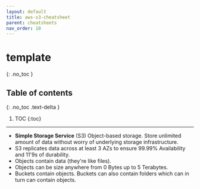 ```yaml
---
layout: default
title: aws-s3-cheatsheet
parent: cheatsheets
nav_order: 10
---
```

# template
{: .no_toc }

## Table of contents
{: .no_toc .text-delta }

1. TOC
{:toc}

---

- **Simple Storage Service** (S3) Object-based storage. Store unlimited amount of data without worry of underlying storage
    infrastructure.
- S3 replicates data across at least 3 AZs to ensure 99.99% Availability and 11'9s of durability.
- Objects contain data (they're like files).
- Objects can be size anywhere from 0 Bytes up to 5 Terabytes.
- Buckets contain objects. Buckets can also contain folders which can in turn can contain objects.
